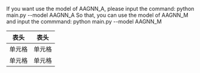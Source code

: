 If you want use the model of AAGNN_A, please input the command:
python main.py --model AAGNN_A
So that, you can use the model of AAGNN_M and input the commmand:
python main.py --model AAGNN_M


|  表头   | 表头  |
|  ----  | ----  |
| 单元格  | 单元格 |
| 单元格  | 单元格 |
